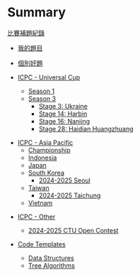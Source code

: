 # Summary

[比賽補題紀錄](./log.md)

- [我的題目](./my_problems/my_problems.md)

- [個別好題]()

- [ICPC - Universal Cup]()
    - [Season 1]()
        <!-- - [Stage 0: Nanjing](./ucup/01_00-nanjing.md) -->
    - [Season 3]()
        - [Stage 3: Ukraine](./ucup/03_03-ukraine.md)
        - [Stage 14: Harbin](./ucup/03_14-harbin.md)
        - [Stage 16: Nanjing](./ucup/03_16-nanjing.md)
        - [Stage 28: Haidian Huangzhuang](./ucup/03_28-haidian_huangzhuang.md)
        <!-- - [Stage 24: Poland](./ucup/03_24-poland.md) -->
        <!-- - [Stage 25: Hangzhou](./ucup/03_25-hangzhou.md) -->

<!-- - [ICPC - Africa and Arab]() -->
<!-- - [ICPC - Asia East Continent]() -->
- [ICPC - Asia Pacific]()
    - [Championship]()
    - [Indonesia]()
        <!-- - [2024-2025 Jakarta](./icpc/asia_pacific/indonesia/24_25-jakarta.md) -->
    - [Japan]()
        <!-- - [2024-2025 Yokohama](./icpc/asia_pacific/japan/24_25-yokohama.md) -->
    - [South Korea]()
        <!-- - [2023-2024 Seoul](./icpc/asia_pacific/south_korea/23_24-seoul.md) -->
        - [2024-2025 Seoul](./icpc/asia_pacific/south_korea/24_25-seoul.md)
    - [Taiwan]()
        - [2024-2025 Taichung](./icpc/asia_pacific/taiwan/24_25-taichung.md)
    - [Vietnam]()
<!-- - [ICPC - Asia West Continent]()
    - [Iran]() -->
<!-- - [ICPC - Europe]()
    - [Central Europe (CERC)]()
    - [Northwestern Europe (NWERC)]()
    - [Southeastern Europe (SEERC)]()
    - [Southwestern Europe (SWERC)]() -->
<!-- - [ICPC - Latin America]() -->
<!-- - [ICPC - North America]() -->
<!-- - [ICPC - Northern Eurasia]() -->
<!-- - [ICPC - World Final]() -->

- [ICPC - Other]()
    - [2024-2025 CTU Open Contest](./others/cf-105542.md)
    <!-- - [KTH Challenge 2020](./others/qoj-379.md) -->
    <!-- - [Tokyo Tech Programming Contest 2024 (Div. 1)](./others/atc-ttpc2024_1.md) -->
    <!-- - [2024-2025 ICPC, NERC, Southern and Volga Russian Regional Contest](./others/cf-2038.md) -->

- [Code Templates]()
    - [Data Structures](./code/data_structure.md)
    - [Tree Algorithms](./code/tree.md)
